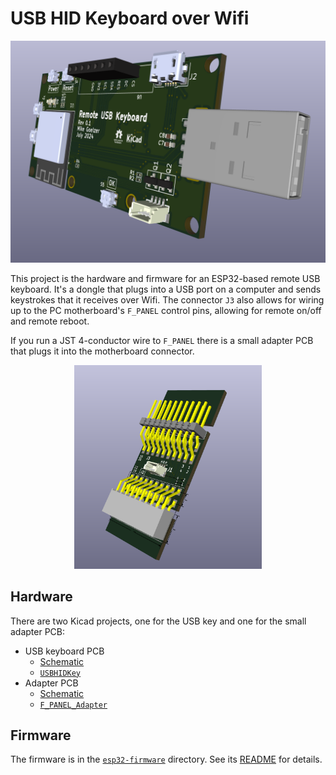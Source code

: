 # USB HID Keyboard over Wifi

<p align="center">
  <img src="images/USB-Kybd-v0.1-3d.png" alt="USB HID Keyboard PCB 3D render">
</p>

This project is the hardware and firmware for an ESP32-based remote USB keyboard. It's a dongle that plugs into a USB port on a computer and sends keystrokes that it receives over Wifi.  The connector `J3` also allows for wiring up to the PC motherboard's `F_PANEL` control pins, allowing for remote on/off and remote reboot.  

If you run a JST 4-conductor wire to `F_PANEL` there is a small adapter PCB that plugs it into the motherboard connector.

<p align="center">
  <img src="images/F_PANEL-v0.1-3d.png" alt="F_PANEL PCB 3D render" width="300px">
</p>

## Hardware

There are two Kicad projects, one for the USB key and one for the small adapter PCB:

  - USB keyboard PCB
    - [Schematic](Schematics/USBHIDKey.pdf)
    - [`USBHIDKey`](USBHIDKey/)
  - Adapter PCB
    - [Schematic](Schematics/F_PANEL_Shim.pdf)
    - [`F_PANEL_Adapter`](F_PANEL_Adapter/)

## Firmware

The firmware is in the [`esp32-firmware`](esp32-firmware/) directory. See its [README](esp32-firmware/usb-hid-kybd/README.md) for details.